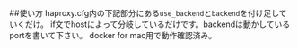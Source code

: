 ##使い方
haproxy.cfg内の下記部分にある`use_backend`と`backend`を付け足していくだけ。
if文でhostによって分岐しているだけです。backendは動かしているportを書いて下さい。
docker for mac用で動作確認済み。

